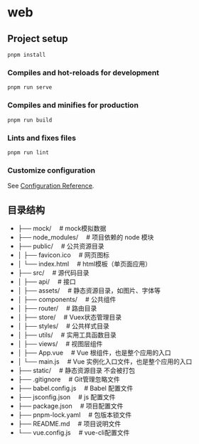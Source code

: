 # web

## Project setup
```
pnpm install
```

### Compiles and hot-reloads for development
```
pnpm run serve
```

### Compiles and minifies for production
```
pnpm run build
```

### Lints and fixes files
```
pnpm run lint
```

### Customize configuration
See [Configuration Reference](https://cli.vuejs.org/config/).

## 目录结构
* ├── mock/                &emsp;# mock模拟数据
* ├── node_modules/        &emsp;# 项目依赖的 node 模块
* ├── public/              &emsp;# 公共资源目录
* │   ├── favicon.ico      &emsp;# 网页图标
* │   └── index.html       &emsp;# html模板（单页面应用）
* ├── src/                 &emsp;# 源代码目录
* │   ├── api/             &emsp;# 接口
* │   ├── assets/          &emsp;# 静态资源目录，如图片、字体等
* │   ├── components/      &emsp;# 公共组件
* │   ├── router/          &emsp;# 路由目录
* │   ├── store/           &emsp;# Vuex状态管理目录
* │   ├── styles/          &emsp;# 公共样式目录
* │   ├── utils/           &emsp;# 实用工具函数目录
* │   ├── views/           &emsp;# 视图层组件
* │   ├── App.vue          &emsp;# Vue 根组件，也是整个应用的入口
* │   └── main.js          &emsp;# Vue 实例化入口文件，也是整个应用的入口
* ├── static/              &emsp;# 静态资源目录 不会被打包
* ├── .gitignore           &emsp;# Git管理忽略文件
* ├── babel.config.js      &emsp;# Babel 配置文件
* ├── jsconfig.json        &emsp;# js 配置文件
* ├── package.json         &emsp;# 项目配置文件
* ├── pnpm-lock.yaml       &emsp;# 包版本锁文件
* ├── README.md            &emsp;# 项目说明文件
* └── vue.config.js        &emsp;# vue-cli配置文件
